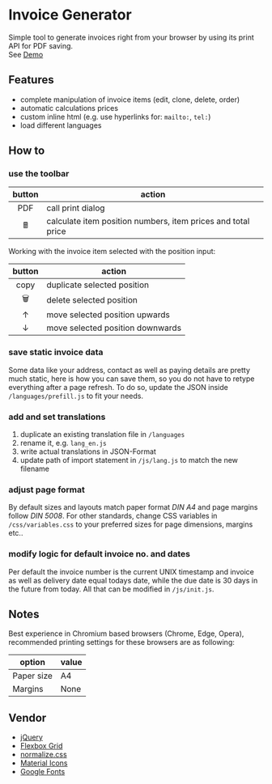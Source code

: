 # Invoice Generator
Simple tool to generate invoices right from your browser by using its print API for PDF saving.\
See [Demo](https://devidwolf.github.io/invoice/)


## Features
- complete manipulation of invoice items (edit, clone, delete, order)
- automatic calculations prices
- custom inline html (e.g. use hyperlinks for: `mailto:`, `tel:`)
- load different languages


## How to

### use the toolbar
|button|action|
|:---:|---|
|PDF|call print dialog|
|🖩|calculate item position numbers, item prices and total price|

Working with the invoice item selected with the position input:

|button|action|
|:---:|---|
|copy|duplicate selected position|
|🗑️|delete selected position|
|↑|move selected position upwards|
|↓|move selected position downwards|

### save static invoice data
Some data like your address, contact as well as paying details are pretty much static, here is how you can save them, so you do not have to retype everything after a page refresh. To do so, update the JSON inside `/languages/prefill.js` to fit your needs.

### add and set translations
1. duplicate an existing translation file in `/languages`
2. rename it, e.g. `lang_en.js`
3. write actual translations in JSON-Format
4. update path of import statement in `/js/lang.js` to match the new filename

### adjust page format
By default sizes and layouts match paper format *DIN A4* and page margins follow *DIN 5008*. For other standards, change CSS variables in `/css/variables.css` to your preferred sizes for page dimensions, margins etc..

### modify logic for default invoice no. and dates
Per default the invoice number is the current UNIX timestamp and invoice as well as delivery date equal todays date, while the due date is 30 days in the future from today. All that can be modified in `/js/init.js`.


## Notes
Best experience in Chromium based browsers (Chrome, Edge, Opera), recommended printing settings for these browsers are as following:

|option|value|
|---|---|
|Paper size|A4|
|Margins|None|


## Vendor
  - [jQuery](http://jquery.com)
  - [Flexbox Grid](http://flexboxgrid.com)
  - [normalize.css](https://necolas.github.io/normalize.css/)
  - [Material Icons](https://material.io/resources/icons/)
  - [Google Fonts](https://fonts.google.com/)
